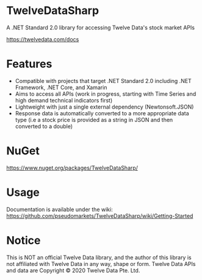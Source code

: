 # TwelveDataSharp
A .NET Standard 2.0 library for accessing Twelve Data's stock market APIs

https://twelvedata.com/docs

# Features
* Compatible with projects that target .NET Standard 2.0 including .NET Framework, .NET Core, and Xamarin
* Aims to access all APIs (work in progress, starting with Time Series and high demand technical indicators first)
* Lightweight with just a single external dependency (Newtonsoft.JSON)
* Response data is automatically converted to a more appropriate data type (i.e a stock price is provided as a string in JSON and then converted to a double)

# NuGet
https://www.nuget.org/packages/TwelveDataSharp/

# Usage
Documentation is available under the wiki: https://github.com/pseudomarkets/TwelveDataSharp/wiki/Getting-Started

# Notice
This is NOT an official Twelve Data library, and the author of this library is not affiliated with Twelve Data in any way, shape or form. Twelve Data APIs and data are Copyright © 2020 Twelve Data Pte. Ltd.
